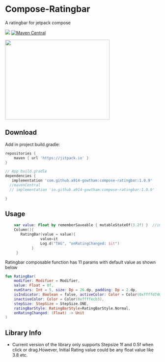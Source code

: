 # Compose-Ratingbar
A ratingbar for jetpack compose 

[![](https://jitpack.io/v/a914-gowtham/compose-ratingbar.svg)](https://jitpack.io/#a914-gowtham/compose-ratingbar)
[![Maven Central](https://img.shields.io/maven-central/v/io.github.a914-gowtham/compose-ratingbar.svg?label=Maven%20Central)](https://search.maven.org/artifact/io.github.a914-gowtham/compose-ratingbar/1.0.5/aar)


<img src="https://github.com/a914-gowtham/compose-ratingbar/blob/main/demo_1.gif" width="340" height="260"/>

Download
--------
Add in project build.gradle:

```gradle
repositories {
    maven { url 'https://jitpack.io' }
}

// App build.gradle
dependencies {
   implementation 'com.github.a914-gowtham:compose-ratingbar:1.0.9'
  //mavenCentral
  // implementation 'io.github.a914-gowtham:compose-ratingbar:1.0.9'

}
```

## Usage 
```kotlin
    var value: Float by rememberSaveable { mutableStateOf(3.2f) }  //initial rating value is 3.2 here
    Column(){
       RatingBar(value = value){
                value=it
                Log.d("TAG", "onRatingChanged: $it")
            }
     }
```

Ratingbar composable function has 11 params with default value as shown below
```kotlin
fun RatingBar(
    modifier: Modifier = Modifier,
    value: Float = 0f,
    numStars: Int = 5, size: Dp = 26.dp, padding: Dp = 2.dp,
    isIndicator: Boolean = false, activeColor: Color = Color(0xffffd740),
    inactiveColor: Color = Color(0xffffecb3),
    stepSize: StepSize = StepSize.ONE, 
    ratingBarStyle: RatingBarStyle=RatingBarStyle.Normal,
    onRatingChanged: (Float) -> Unit
)
```

## Library Info
* Current version of the library only supports Stepsize 1f and 0.5f when click or drag.However, Initial Rating value could be any float value like 3.8 etc.
